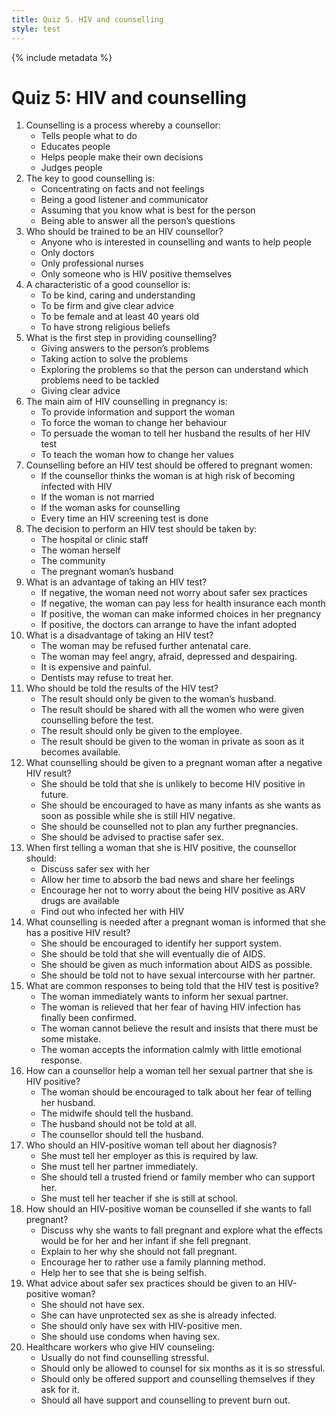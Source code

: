 ```yaml
---
title: Quiz 5. HIV and counselling
style: test
---
```


{% include metadata %}

# Quiz 5: HIV and counselling

1.	Counselling is a process whereby a counsellor:
	-	Tells people what to do
	-	Educates people
	+	Helps people make their own decisions
	-	Judges people
2.	The key to good counselling is:
	-	Concentrating on facts and not feelings
	+	Being a good listener and communicator
	-	Assuming that you know what is best for the person
	-	Being able to answer all the person’s questions
3.	Who should be trained to be an HIV counsellor?
	+	Anyone who is interested in counselling and wants to help people
	-	Only doctors
	-	Only professional nurses
	-	Only someone who is HIV positive themselves
4.	A characteristic of a good counsellor is:
	+	To be kind, caring and understanding
	-	To be firm and give clear advice
	-	To be female and at least 40 years old
	-	To have strong religious beliefs
5.	What is the first step in providing counselling?
	-	Giving answers to the person’s problems
	-	Taking action to solve the problems
	+	Exploring the problems so that the person can understand which problems need to be tackled
	-	Giving clear advice
6.	The main aim of HIV counselling in pregnancy is:
	+	To provide information and support the woman
	-	To force the woman to change her behaviour
	-	To persuade the woman to tell her husband the results of her HIV test
	-	To teach the woman how to change her values
7.	Counselling before an HIV test should be offered to pregnant women:
	-	If the counsellor thinks the woman is at high risk of becoming infected with HIV
	-	If the woman is not married
	-	If the woman asks for counselling
	+	Every time an HIV screening test is done
8.	The decision to perform an HIV test should be taken by:
	-	The hospital or clinic staff
	+	The woman herself
	-	The community
	-	The pregnant woman’s husband
9.	What is an advantage of taking an HIV test?
	-	If negative, the woman need not worry about safer sex practices
	-	If negative, the woman can pay less for health insurance each month
	+	If positive, the woman can make informed choices in her pregnancy
	-	If positive, the doctors can arrange to have the infant adopted
10.	What is a disadvantage of taking an HIV test?
	-	The woman may be refused further antenatal care.
	+	The woman may feel angry, afraid, depressed and despairing.
	-	It is expensive and painful.
	-	Dentists may refuse to treat her.
11.	Who should be told the results of the HIV test?
	-	The result should only be given to the woman’s husband.
	-	The result should be shared with all the women who were given counselling before the test.
	-	The result should only be given to the employee.
	+	The result should be given to the woman in private as soon as it becomes available.
12.	What counselling should be given to a pregnant woman after a negative HIV result?
	-	She should be told that she is unlikely to become HIV positive in future.
	-	She should be encouraged to have as many infants as she wants as soon as possible while she is still HIV negative.
	-	She should be counselled not to plan any further pregnancies.
	+	She should be advised to practise safer sex.
13.	When first telling a woman that she is HIV positive, the counsellor should:
	-	Discuss safer sex with her
	+	Allow her time to absorb the bad news and share her feelings
	-	Encourage her not to worry about the being HIV positive as ARV drugs are available
	-	Find out who infected her with HIV
14.	What counselling is needed after a pregnant woman is informed that she has a positive HIV result?
	+	She should be encouraged to identify her support system.
	-	She should be told that she will eventually die of AIDS.
	-	She should be given as much information about AIDS as possible.
	-	She should be told not to have sexual intercourse with her partner.
15.	What are common responses to being told that the HIV test is positive?
	-	The woman immediately wants to inform her sexual partner.
	-	The woman is relieved that her fear of having HIV infection has finally been confirmed.
	+	The woman cannot believe the result and insists that there must be some mistake.
	-	The woman accepts the information calmly with little emotional response.
16.	How can a counsellor help a woman tell her sexual partner that she is HIV positive?
	+	The woman should be encouraged to talk about her fear of telling her husband.
	-	The midwife should tell the husband.
	-	The husband should not be told at all.
	-	The counsellor should tell the husband.
17.	Who should an HIV-positive woman tell about her diagnosis?
	-	She must tell her employer as this is required by law.
	-	She must tell her partner immediately.
	+	She should tell a trusted friend or family member who can support her.
	-	She must tell her teacher if she is still at school.
18.	How should an HIV-positive woman be counselled if she wants to fall pregnant?
	+	Discuss why she wants to fall pregnant and explore what the effects would be for her and her infant if she fell pregnant.
	-	Explain to her why she should not fall pregnant.
	-	Encourage her to rather use a family planning method.
	-	Help her to see that she is being selfish.
19.	What advice about safer sex practices should be given to an HIV-positive woman?
	-	She should not have sex.
	-	She can have unprotected sex as she is already infected.
	-	She should only have sex with HIV-positive men.
	+	She should use condoms when having sex.
20.	Healthcare workers who give HIV counseling:
	-	Usually do not find counselling stressful.
	-	Should only be allowed to counsel for six months as it is so stressful.
	-	Should only be offered support and counselling themselves if they ask for it.
	+	Should all have support and counselling to prevent burn out.
